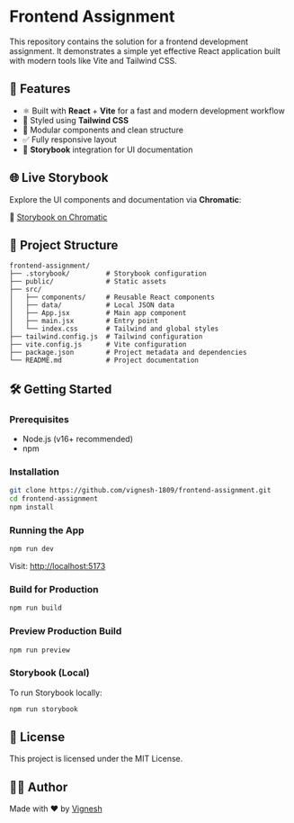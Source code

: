 # Frontend Assignment

This repository contains the solution for a frontend development assignment. It demonstrates a simple yet effective React application built with modern tools like Vite and Tailwind CSS.

## 🚀 Features

- ⚛️ Built with **React** + **Vite** for a fast and modern development workflow
- 🎨 Styled using **Tailwind CSS**
- 🧩 Modular components and clean structure
- ✅ Fully responsive layout
- 📘 **Storybook** integration for UI documentation

## 🌐 Live Storybook

Explore the UI components and documentation via **Chromatic**:

🔗 [Storybook on Chromatic](https://683193e35f18916f3a1a458f-prxnkyzzpa.chromatic.com/?path=/docs/feedback-alert--docs)

## 📁 Project Structure

```
frontend-assignment/
├── .storybook/         # Storybook configuration
├── public/             # Static assets
├── src/
│   ├── components/     # Reusable React components
│   ├── data/           # Local JSON data
│   ├── App.jsx         # Main app component
│   ├── main.jsx        # Entry point
│   └── index.css       # Tailwind and global styles
├── tailwind.config.js  # Tailwind configuration
├── vite.config.js      # Vite configuration
├── package.json        # Project metadata and dependencies
└── README.md           # Project documentation
```

## 🛠️ Getting Started

### Prerequisites

- Node.js (v16+ recommended)
- npm

### Installation

```bash
git clone https://github.com/vignesh-1809/frontend-assignment.git
cd frontend-assignment
npm install
```

### Running the App

```bash
npm run dev
```

Visit: [http://localhost:5173](http://localhost:5173)

### Build for Production

```bash
npm run build
```

### Preview Production Build

```bash
npm run preview
```

### Storybook (Local)

To run Storybook locally:

```bash
npm run storybook
```

## 📄 License

This project is licensed under the MIT License.

## 🙋‍♂️ Author

Made with ❤️ by [Vignesh](https://github.com/vignesh-1809)

